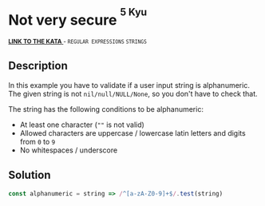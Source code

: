<h1>Not very secure <sup><sup>5 Kyu</sup></sup></h1>

<sup>
  <a href="https://www.codewars.com/kata/526dbd6c8c0eb53254000110">
    <strong>LINK TO THE KATA</strong>
  </a> - <code>REGULAR EXPRESSIONS</code> <code>STRINGS</code>
</sup>

## Description

In this example you have to validate if a user input string is alphanumeric. The given string is not `nil/null/NULL/None`, so you don't have to check that.

The string has the following conditions to be alphanumeric:

- At least one character (`""` is not valid)
- Allowed characters are uppercase / lowercase latin letters and digits from `0` to `9`
- No whitespaces / underscore

## Solution

```javascript
const alphanumeric = string => /^[a-zA-Z0-9]+$/.test(string)
```
